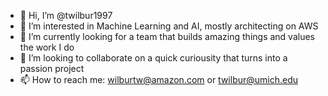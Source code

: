 - 👋 Hi, I’m @twilbur1997
- 👀 I’m interested in Machine Learning and AI, mostly architecting on AWS
- 🌱 I’m currently looking for a team that builds amazing things and values the work I do
- 💞️ I’m looking to collaborate on a quick curiousity that turns into a passion project
- 📫 How to reach me: wilburtw@amazon.com or twilbur@umich.edu

<!---
twilbur1997/twilbur1997 is a ✨ special ✨ repository because its `README.md` (this file) appears on your GitHub profile.
You can click the Preview link to take a look at your changes.
--->

